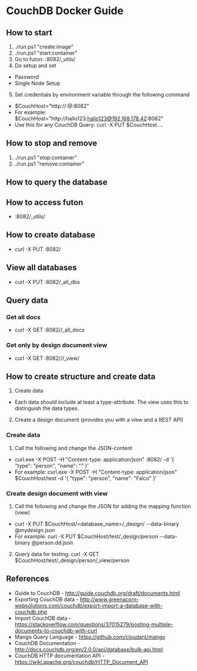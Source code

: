 # CouchDB Docker Guide

## How to start

1. ./run.ps1 "create:image"
2. ./run.ps1 "start:container"
3. Go to futon: <ip-of-docker-machine>:8082/_utils/
4. Do setup and set
* Password
* Single Node Setup
5. Set credentials by environment variable through the following command
* $CouchHost="http://<username>:<password>@<ip-of-docker-machine>:8082"
* For example: $CouchHost="http://hallo123:hallo123@192.168.178.42:8082"
* Use this for any CouchDB Query: curl -X PUT $CouchHost....

## How to stop and remove

1. ./run.ps1 "stop:container"
2. ./run.ps1 "remove:container"

## How to query the database


## How to access futon

* <ip-of-docker-machine>:8082/_utils/

## How to create database

* curl -X PUT <ip-of-docker-machine>:8082/<database-name>

## View all databases

* curl -X PUT <ip-of-docker-machine>:8082/_all_dbs

## Query data

### Get all docs
* curl -X GET <ip-of-docker-machine>:8082/<database-name>/_all_docs

### Get only by design document view
* curl -X GET <ip-of-docker-machine>:8082/<database-name>/<design-document-name>/_view/<view-name>

## How to create structure and create data

1. Create data
* Each data should include at least a type-attribute. The view uses this to distinguish the data types.
2. Create a design document (provides you with a view and a REST API)

### Create data

1. Call the following and change the JSON-content
* curl.exe -X POST -H "Content-type: application/json" <ip-of-docker-machine>:8082/<database-name> -d '{ \"type\": \"person\", \"name\": \"<your name>\" }'
* For example: curl.exe -X POST -H "Content-type: application/json" $CouchHost/test -d '{ \"type\": \"person\", \"name\": \"Falco\" }'

### Create design document with view

1. Call the following and change the JSON for adding the mapping function (view)
* curl -X PUT $CouchHost/<database_name>/_design/<collection> --data-binary @mydesign.json
* For example: curl -X PUT $CouchHost/test/_design/person --data-binary @person.dd.json
2. Query data for testing: curl -X GET $CouchHost/test/_design/person/_view/person

## References

* Guide to CouchDB - http://guide.couchdb.org/draft/documents.html
* Exporting CouchDB data - http://www.greenacorn-websolutions.com/couchdb/export-import-a-database-with-couchdb.php
* Import CouchDB data - 
https://stackoverflow.com/questions/37015279/posting-multiple-documents-to-couchdb-with-curl
* Mango Query Language - 
https://github.com/cloudant/mango
* CouchDB Documentation - 
http://docs.couchdb.org/en/2.0.0/api/database/bulk-api.html
* CouchDB HTTP documentation API - 
https://wiki.apache.org/couchdb/HTTP_Document_API